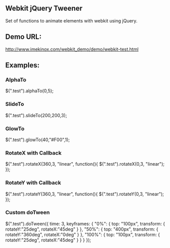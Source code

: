 ## Webkit jQuery Tweener

Set of functions to animate elements with webkit using jQuery.

## Demo URL:

http://www.imekinox.com/webkit_demo/demo/webkit-test.html

## Examples:

### AlphaTo
 $(".test").alphaTo(0,5);

### SlideTo
 $(".test").slideTo(200,200,3);

### GlowTo
 $(".test").glowTo(40,"#F00",1);

### RotateX with Callback
 $(".test").rotateX(360,3, "linear", function(){
   $(".test").rotateX(0,3, "linear");
 });

### RotateY with Callback
 $(".test").rotateY(360,3, "linear", function(){
   $(".test").rotateY(0,3, "linear");
 });

### Custom doTween
 $(".test").doTween({
   time: 3,
   keyframes: {
     "0%": {
 	top: "100px",
 	transform: {
 	  rotateY:"25deg",
 	  rotateX:"45deg"
 	}
     },
     "50%": {
 	top: "400px",
 	transform: {
 	  rotateY:"360deg",
  	  rotateX:"0deg"
 	}
     },
     "100%": {
 	top: "100px",
 	transform: {
 	  rotateY:"25deg",
 	  rotateX:"45deg"
 	}
     }
   }
 });